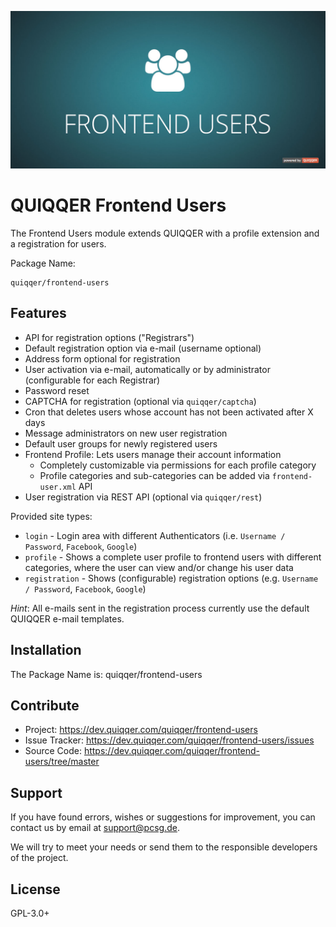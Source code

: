 ![QUIQQER Frontend Users](bin/images/Readme.jpg)

QUIQQER Frontend Users
========

The Frontend Users module extends QUIQQER with a profile extension and a registration for users.

Package Name:

    quiqqer/frontend-users


Features
--------
* API for registration options ("Registrars")
* Default registration option via e-mail (username optional)
* Address form optional for registration
* User activation via e-mail, automatically or by administrator (configurable for each Registrar)
* Password reset
* CAPTCHA for registration (optional via `quiqqer/captcha`)
* Cron that deletes users whose account has not been activated after X days
* Message administrators on new user registration
* Default user groups for newly registered users
* Frontend Profile: Lets users manage their account information
  * Completely customizable via permissions for each profile category
  * Profile categories and sub-categories can be added via `frontend-user.xml` API
* User registration via REST API (optional via `quiqqer/rest`)


Provided site types:
* `login` - Login area with different Authenticators (i.e. `Username / Password`, `Facebook`, `Google`)
* `profile` - Shows a complete user profile to frontend users with different categories, where the user can view and/or change his user data
* `registration` - Shows (configurable) registration options (e.g. `Username / Password`, `Facebook`, `Google`)

*Hint*: All e-mails sent in the registration process currently use the default QUIQQER e-mail templates.

Installation
------------
The Package Name is: quiqqer/frontend-users


Contribute
----------
- Project: https://dev.quiqqer.com/quiqqer/frontend-users
- Issue Tracker: https://dev.quiqqer.com/quiqqer/frontend-users/issues
- Source Code: https://dev.quiqqer.com/quiqqer/frontend-users/tree/master


Support
-------
If you have found errors, wishes or suggestions for improvement,
you can contact us by email at support@pcsg.de.

We will try to meet your needs or send them to the responsible developers
of the project.

License
-------
GPL-3.0+
